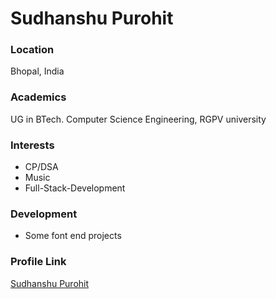 # Sudhanshu Purohit

### Location

  Bhopal, India

### Academics

  UG in BTech. Computer Science Engineering, RGPV university

### Interests

- CP/DSA
- Music
- Full-Stack-Development

### Development

- Some font end projects

### Profile Link

[Sudhanshu Purohit](https://github.com/SudhanshuPurohit)
